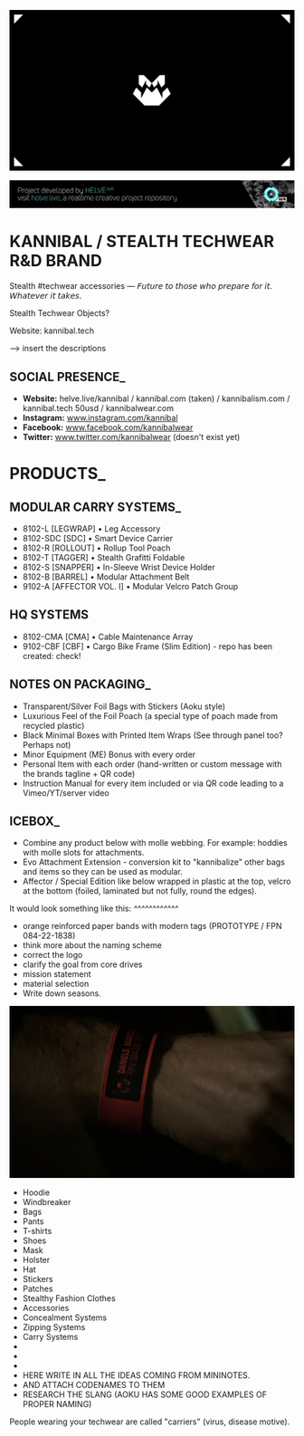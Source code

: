 ![](assets/kannibal-banner.png)

![](helve-banner.png)

# KANNIBAL / STEALTH TECHWEAR R&D BRAND
Stealth #techwear accessories — 𝘍𝘶𝘵𝘶𝘳𝘦 𝘵𝘰 𝘵𝘩𝘰𝘴𝘦 𝘸𝘩𝘰 𝘱𝘳𝘦𝘱𝘢𝘳𝘦 𝘧𝘰𝘳 𝘪𝘵. 𝘞𝘩𝘢𝘵𝘦𝘷𝘦𝘳 𝘪𝘵 𝘵𝘢𝘬𝘦𝘴.

Stealth Techwear Objects?

Website: kannibal.tech

--> insert the descriptions

## SOCIAL PRESENCE_
- **Website:** helve.live/kannibal / kannibal.com (taken) / kannibalism.com / kannibal.tech 50usd / kannibalwear.com
- **Instagram:** www.instagram.com/kannibal
- **Facebook:** www.facebook.com/kannibalwear
- **Twitter:** www.twitter.com/kannibalwear (doesn't exist yet)

# PRODUCTS_
## MODULAR CARRY SYSTEMS_
- 8102-L [LEGWRAP] • Leg Accessory
- 8102-SDC [SDC] • Smart Device Carrier
- 8102-R [ROLLOUT] • Rollup Tool Poach
- 8102-T [TAGGER] • Stealth Grafitti Foldable
- 8102-S [SNAPPER] • In-Sleeve Wrist Device Holder
- 8102-B [BARREL] • Modular Attachment Belt
- 9102-A [AFFECTOR VOL. I] • Modular Velcro Patch Group

## HQ SYSTEMS
- 8102-CMA [CMA] • Cable Maintenance Array
- 9102-CBF [CBF] • Cargo Bike Frame (Slim Edition) - repo has been created: check!

## NOTES ON PACKAGING_
- Transparent/Silver Foil Bags with Stickers (Aoku style)
- Luxurious Feel of the Foil Poach (a special type of poach made from recycled plastic)
- Black Minimal Boxes with Printed Item Wraps (See through panel too? Perhaps not)
- Minor Equipment (ME) Bonus with every order
- Personal Item with each order (hand-written or custom message with the brands tagline + QR code)
- Instruction Manual for every item included or via QR code leading to a Vimeo/YT/server video

## ICEBOX_
- Combine any product below with molle webbing. For example: hoddies with molle slots for attachments.
- Evo Attachment Extension - conversion kit to "kannibalize" other bags and items so they can be used as modular.
- Affector / Special Edition 
like below wrapped in plastic at the top, velcro at the bottom (foiled, laminated but not fully, round the edges).

It would look something like this:
_^^^^^^^^^^^^_

- orange reinforced paper bands with modern tags (PROTOTYPE / FPN 084-22-1838)
- think more about the naming scheme
- correct the logo
- clarify the goal from core drives
- mission statement
- material selection
- Write down seasons.

![](assets/band.png)

- Hoodie
- Windbreaker
- Bags
- Pants
- T-shirts
- Shoes
- Mask
- Holster
- Hat
- Stickers
- Patches
- Stealthy Fashion Clothes
- Accessories
- Concealment Systems
- Zipping Systems
- Carry Systems
-
-
-
- HERE WRITE IN ALL THE IDEAS COMING FROM MININOTES.
- AND ATTACH CODENAMES TO THEM
- RESEARCH THE SLANG (AOKU HAS SOME GOOD EXAMPLES OF PROPER NAMING)

People wearing your techwear are called "carriers" (virus, disease motive).
